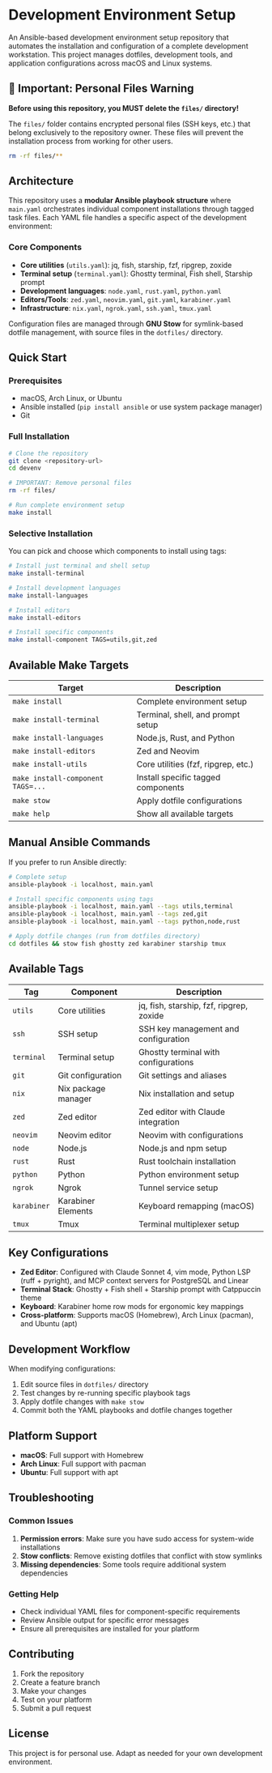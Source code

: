 # Development Environment Setup

An Ansible-based development environment setup repository that automates the installation and configuration of a complete development workstation. This project manages dotfiles, development tools, and application configurations across macOS and Linux systems.

## 🚨 Important: Personal Files Warning

**Before using this repository, you MUST delete the `files/` directory!**

The `files/` folder contains encrypted personal files (SSH keys, etc.) that belong exclusively to the repository owner. These files will prevent the installation process from working for other users.

```bash
rm -rf files/**
```

## Architecture

This repository uses a **modular Ansible playbook structure** where `main.yaml` orchestrates individual component installations through tagged task files. Each YAML file handles a specific aspect of the development environment:

### Core Components

- **Core utilities** (`utils.yaml`): jq, fish, starship, fzf, ripgrep, zoxide
- **Terminal setup** (`terminal.yaml`): Ghostty terminal, Fish shell, Starship prompt
- **Development languages**: `node.yaml`, `rust.yaml`, `python.yaml`
- **Editors/Tools**: `zed.yaml`, `neovim.yaml`, `git.yaml`, `karabiner.yaml`
- **Infrastructure**: `nix.yaml`, `ngrok.yaml`, `ssh.yaml`, `tmux.yaml`

Configuration files are managed through **GNU Stow** for symlink-based dotfile management, with source files in the `dotfiles/` directory.

## Quick Start

### Prerequisites

- macOS, Arch Linux, or Ubuntu
- Ansible installed (`pip install ansible` or use system package manager)
- Git

### Full Installation

```bash
# Clone the repository
git clone <repository-url>
cd devenv

# IMPORTANT: Remove personal files
rm -rf files/

# Run complete environment setup
make install
```

### Selective Installation

You can pick and choose which components to install using tags:

```bash
# Install just terminal and shell setup
make install-terminal

# Install development languages
make install-languages

# Install editors
make install-editors

# Install specific components
make install-component TAGS=utils,git,zed
```

## Available Make Targets

| Target | Description |
|--------|-------------|
| `make install` | Complete environment setup |
| `make install-terminal` | Terminal, shell, and prompt setup |
| `make install-languages` | Node.js, Rust, and Python |
| `make install-editors` | Zed and Neovim |
| `make install-utils` | Core utilities (fzf, ripgrep, etc.) |
| `make install-component TAGS=...` | Install specific tagged components |
| `make stow` | Apply dotfile configurations |
| `make help` | Show all available targets |

## Manual Ansible Commands

If you prefer to run Ansible directly:

```bash
# Complete setup
ansible-playbook -i localhost, main.yaml

# Install specific components using tags
ansible-playbook -i localhost, main.yaml --tags utils,terminal
ansible-playbook -i localhost, main.yaml --tags zed,git
ansible-playbook -i localhost, main.yaml --tags python,node,rust

# Apply dotfile changes (run from dotfiles directory)
cd dotfiles && stow fish ghostty zed karabiner starship tmux
```

## Available Tags

| Tag | Component | Description |
|-----|-----------|-------------|
| `utils` | Core utilities | jq, fish, starship, fzf, ripgrep, zoxide |
| `ssh` | SSH setup | SSH key management and configuration |
| `terminal` | Terminal setup | Ghostty terminal with configurations |
| `git` | Git configuration | Git settings and aliases |
| `nix` | Nix package manager | Nix installation and setup |
| `zed` | Zed editor | Zed editor with Claude integration |
| `neovim` | Neovim editor | Neovim with configurations |
| `node` | Node.js | Node.js and npm setup |
| `rust` | Rust | Rust toolchain installation |
| `python` | Python | Python environment setup |
| `ngrok` | Ngrok | Tunnel service setup |
| `karabiner` | Karabiner Elements | Keyboard remapping (macOS) |
| `tmux` | Tmux | Terminal multiplexer setup |

## Key Configurations

- **Zed Editor**: Configured with Claude Sonnet 4, vim mode, Python LSP (ruff + pyright), and MCP context servers for PostgreSQL and Linear
- **Terminal Stack**: Ghostty + Fish shell + Starship prompt with Catppuccin theme
- **Keyboard**: Karabiner home row mods for ergonomic key mappings
- **Cross-platform**: Supports macOS (Homebrew), Arch Linux (pacman), and Ubuntu (apt)

## Development Workflow

When modifying configurations:

1. Edit source files in `dotfiles/` directory
2. Test changes by re-running specific playbook tags
3. Apply dotfile changes with `make stow`
4. Commit both the YAML playbooks and dotfile changes together

## Platform Support

- **macOS**: Full support with Homebrew
- **Arch Linux**: Full support with pacman
- **Ubuntu**: Full support with apt

## Troubleshooting

### Common Issues

1. **Permission errors**: Make sure you have sudo access for system-wide installations
2. **Stow conflicts**: Remove existing dotfiles that conflict with stow symlinks
3. **Missing dependencies**: Some tools require additional system dependencies

### Getting Help

- Check individual YAML files for component-specific requirements
- Review Ansible output for specific error messages
- Ensure all prerequisites are installed for your platform

## Contributing

1. Fork the repository
2. Create a feature branch
3. Make your changes
4. Test on your platform
5. Submit a pull request

## License

This project is for personal use. Adapt as needed for your own development environment.
